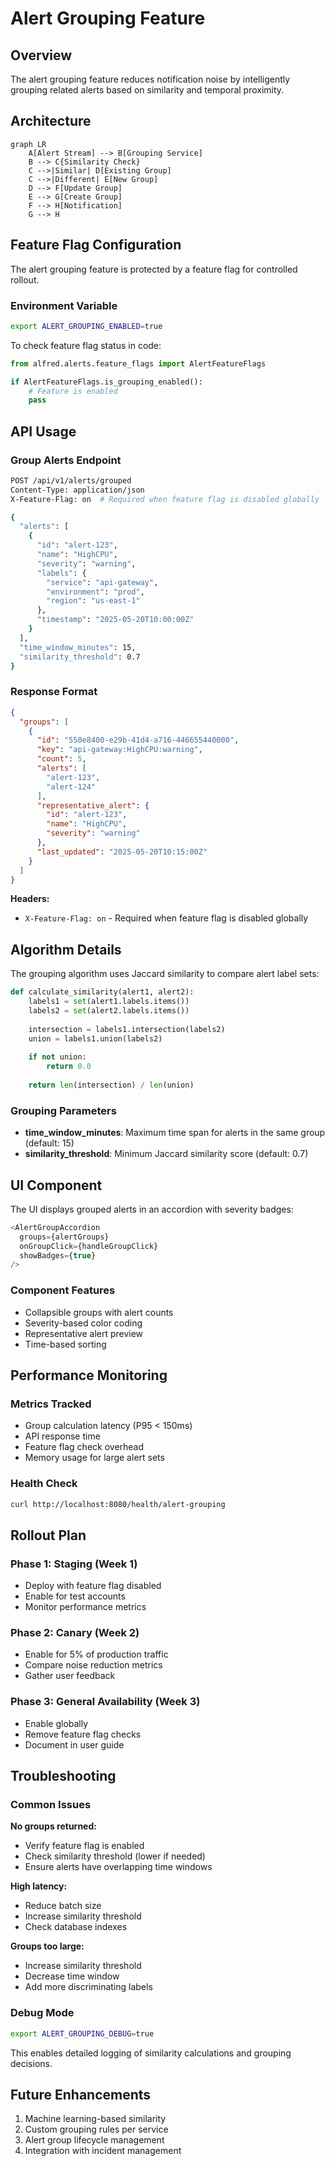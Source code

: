 # Alert Grouping Feature

## Overview

The alert grouping feature reduces notification noise by intelligently grouping related alerts based on similarity and temporal proximity.

## Architecture

```mermaid
graph LR
    A[Alert Stream] --> B[Grouping Service]
    B --> C{Similarity Check}
    C -->|Similar| D[Existing Group]
    C -->|Different| E[New Group]
    D --> F[Update Group]
    E --> G[Create Group]
    F --> H[Notification]
    G --> H
```

## Feature Flag Configuration

The alert grouping feature is protected by a feature flag for controlled rollout.

### Environment Variable
```bash
export ALERT_GROUPING_ENABLED=true
```

To check feature flag status in code:
```python
from alfred.alerts.feature_flags import AlertFeatureFlags

if AlertFeatureFlags.is_grouping_enabled():
    # Feature is enabled
    pass
```

## API Usage

### Group Alerts Endpoint

```bash
POST /api/v1/alerts/grouped
Content-Type: application/json
X-Feature-Flag: on  # Required when feature flag is disabled globally

{
  "alerts": [
    {
      "id": "alert-123",
      "name": "HighCPU",
      "severity": "warning",
      "labels": {
        "service": "api-gateway",
        "environment": "prod",
        "region": "us-east-1"
      },
      "timestamp": "2025-05-20T10:00:00Z"
    }
  ],
  "time_window_minutes": 15,
  "similarity_threshold": 0.7
}
```

### Response Format

```json
{
  "groups": [
    {
      "id": "550e8400-e29b-41d4-a716-446655440000",
      "key": "api-gateway:HighCPU:warning",
      "count": 5,
      "alerts": [
        "alert-123",
        "alert-124"
      ],
      "representative_alert": {
        "id": "alert-123",
        "name": "HighCPU",
        "severity": "warning"
      },
      "last_updated": "2025-05-20T10:15:00Z"
    }
  ]
}
```

**Headers:**
- `X-Feature-Flag: on` - Required when feature flag is disabled globally

## Algorithm Details

The grouping algorithm uses Jaccard similarity to compare alert label sets:

```python
def calculate_similarity(alert1, alert2):
    labels1 = set(alert1.labels.items())
    labels2 = set(alert2.labels.items())
    
    intersection = labels1.intersection(labels2)
    union = labels1.union(labels2)
    
    if not union:
        return 0.0
        
    return len(intersection) / len(union)
```

### Grouping Parameters

- **time_window_minutes**: Maximum time span for alerts in the same group (default: 15)
- **similarity_threshold**: Minimum Jaccard similarity score (default: 0.7)

## UI Component

The UI displays grouped alerts in an accordion with severity badges:

```typescript
<AlertGroupAccordion 
  groups={alertGroups}
  onGroupClick={handleGroupClick}
  showBadges={true}
/>
```

### Component Features
- Collapsible groups with alert counts
- Severity-based color coding
- Representative alert preview
- Time-based sorting

## Performance Monitoring

### Metrics Tracked
- Group calculation latency (P95 < 150ms)
- API response time
- Feature flag check overhead
- Memory usage for large alert sets

### Health Check
```bash
curl http://localhost:8080/health/alert-grouping
```

## Rollout Plan

### Phase 1: Staging (Week 1)
- Deploy with feature flag disabled
- Enable for test accounts
- Monitor performance metrics

### Phase 2: Canary (Week 2)
- Enable for 5% of production traffic
- Compare noise reduction metrics
- Gather user feedback

### Phase 3: General Availability (Week 3)
- Enable globally
- Remove feature flag checks
- Document in user guide

## Troubleshooting

### Common Issues

**No groups returned:**
- Verify feature flag is enabled
- Check similarity threshold (lower if needed)
- Ensure alerts have overlapping time windows

**High latency:**
- Reduce batch size
- Increase similarity threshold
- Check database indexes

**Groups too large:**
- Increase similarity threshold
- Decrease time window
- Add more discriminating labels

### Debug Mode
```bash
export ALERT_GROUPING_DEBUG=true
```

This enables detailed logging of similarity calculations and grouping decisions.

## Future Enhancements

1. Machine learning-based similarity
2. Custom grouping rules per service
3. Alert group lifecycle management
4. Integration with incident management